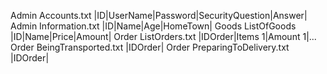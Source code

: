 Admin     Accounts.txt
    |ID|UserName|Password|SecurityQuestion|Answer|
Admin     Information.txt
    |ID|Name|Age|HomeTown|
Goods       ListOfGoods
    |ID|Name|Price|Amount|
            Order   ListOrders.txt
                |IDOrder|Items 1|Amount 1|...
            Order   BeingTransported.txt
                |IDOrder|
            Order   PreparingToDelivery.txt
                |IDOrder|
            